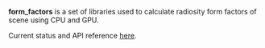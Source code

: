 **form_factors** is a set of libraries used to calculate radiosity form factors of scene using CPU and GPU.

Current status and API reference [here](doc/contents-rus.md).
